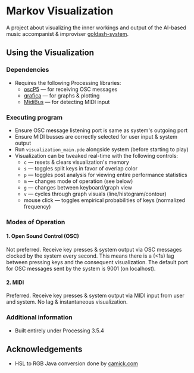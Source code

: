 # Markov Visualization

A project about visualizing the inner workings and output of the AI-based music accompanist & improviser [goldash-system](https://github.com/yeeking/goldash-system).

## Using the Visualization

### Dependencies

* Requires the following Processing libraries: 
	* [oscP5](http://www.sojamo.de/libraries/oscP5/) — for receiving OSC messages
	* [grafica](https://jagracar.com/grafica.php) — for graphs & plotting
	* [MidiBus](http://www.smallbutdigital.com/projects/themidibus/) — for detecting MIDI input

### Executing program

* Ensure OSC message listening port is same as system's outgoing port
* Ensure MIDI busses are correctly selected for user input & system output
* Run `visualization_main.pde` alongside system (before starting to play)
* Visualization can be tweaked real-time with the following controls:
	* `c` — resets & clears visualization's memory
	* `s` — toggles split keys in favor of overlap color
	* `p` — toggles post analysis for viewing entire performance statistics
	* `m` — changes mode of operation (see below)
	* `g` — changes between keyboard/graph view
	* `v` — cycles through graph visuals (line/histogram/contour)
	* mouse click — toggles empirical probabilities of keys (normalized frequency)
### Modes of Operation

#### 1. Open Sound Control (OSC)

Not preferred. Receive key presses & system output via OSC messages clocked by the system every second. This means there is a (<1s) lag between pressing keys and the consequent visualization. The default port for OSC messages sent by the system is 9001 (on localhost).

#### 2. MIDI

Preferred. Receive key presses & system output via MIDI input from user and system. No lag & instantaneous visualization.

### Additional information

* Built entirely under Processing 3.5.4

## Acknowledgements

* HSL to RGB Java conversion done by [camick.com](http://www.camick.com/java/source/HSLColor.java)